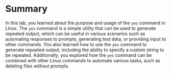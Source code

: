 # Summary

In this lab, you learned about the purpose and usage of the `yes` command in Linux. The `yes` command is a simple utility that can be used to generate repeated output, which can be useful in various scenarios such as automating responses to prompts, generating test data, or providing input to other commands. You also learned how to use the `yes` command to generate repeated output, including the ability to specify a custom string to be repeated. Additionally, you explored how the `yes` command can be combined with other Linux commands to automate various tasks, such as deleting files without prompts.
